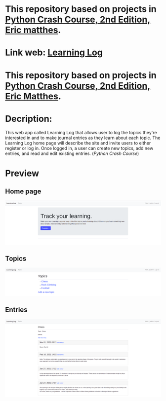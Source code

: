 # **This repository based on projects in [Python Crash Course, 2nd Edition, Eric matthes](https://nostarch.com/pythoncrashcourse2e).**

# **Link web:** [Learning Log](http://learning-log-19.herokuapp.com/)

# **This repository based on projects in [Python Crash Course, 2nd Edition, Eric Matthes](https://nostarch.com/pythoncrashcourse2e).**

# **Decription:**
This web app called Learning Log that allows user to log the topics they're interested in and to make journal entries as they learn about each topic. The Learning Log home page will describe the site and invite users to either register or log in. Once logged in, a user can create new topics, add new entries, and read and edit existing entries. (*Python Crash Course*)

# Preview
## Home page
![home page](images/homepage.png)
## Topics
![topics](images/topics.png)
## Entries
![entries](images/entries.png)
